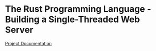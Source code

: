 # The Rust Programming Language - Building a Single-Threaded Web Server

[Project Documentation](https://doc.rust-lang.org/book/ch20-00-final-project-a-web-server.html)
